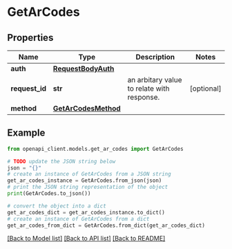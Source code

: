 # GetArCodes


## Properties

Name | Type | Description | Notes
------------ | ------------- | ------------- | -------------
**auth** | [**RequestBodyAuth**](RequestBodyAuth.md) |  | 
**request_id** | **str** | an arbitary value to relate with response. | [optional] 
**method** | [**GetArCodesMethod**](GetArCodesMethod.md) |  | 

## Example

```python
from openapi_client.models.get_ar_codes import GetArCodes

# TODO update the JSON string below
json = "{}"
# create an instance of GetArCodes from a JSON string
get_ar_codes_instance = GetArCodes.from_json(json)
# print the JSON string representation of the object
print(GetArCodes.to_json())

# convert the object into a dict
get_ar_codes_dict = get_ar_codes_instance.to_dict()
# create an instance of GetArCodes from a dict
get_ar_codes_from_dict = GetArCodes.from_dict(get_ar_codes_dict)
```
[[Back to Model list]](../README.md#documentation-for-models) [[Back to API list]](../README.md#documentation-for-api-endpoints) [[Back to README]](../README.md)


